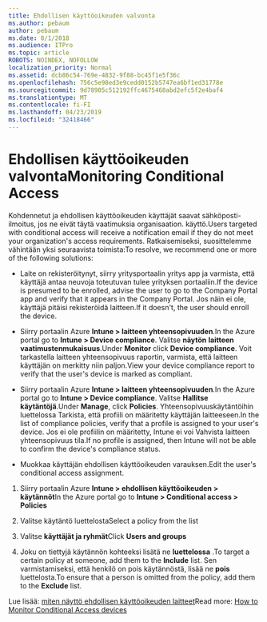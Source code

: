 ```yaml
---
title: Ehdollisen käyttöoikeuden valvonta
ms.author: pebaum
author: pebaum
ms.date: 8/1/2018
ms.audience: ITPro
ms.topic: article
ROBOTS: NOINDEX, NOFOLLOW
localization_priority: Normal
ms.assetid: dcb86c54-769e-4832-9f88-bc45f1e5f36c
ms.openlocfilehash: 756c5e98ed3e9cedd0152b5747ea6bf1ed31778e
ms.sourcegitcommit: 9d78905c512192ffc4675468abd2efc5f2e4baf4
ms.translationtype: MT
ms.contentlocale: fi-FI
ms.lasthandoff: 04/23/2019
ms.locfileid: "32418466"
---
```

# <a name="monitoring-conditional-access"></a><span data-ttu-id="edec3-102">Ehdollisen käyttöoikeuden valvonta</span><span class="sxs-lookup"><span data-stu-id="edec3-102">Monitoring Conditional Access</span></span>

<span data-ttu-id="edec3-103">Kohdennetut ja ehdollisen käyttöoikeuden käyttäjät saavat sähköposti-ilmoitus, jos ne eivät täytä vaatimuksia organisaation. käyttö.</span><span class="sxs-lookup"><span data-stu-id="edec3-103">Users targeted with conditional access will receive a notification email if they do not meet your organization's access requirements.</span></span> <span data-ttu-id="edec3-104">Ratkaisemiseksi, suosittelemme vähintään yksi seuraavista toimista:</span><span class="sxs-lookup"><span data-stu-id="edec3-104">To resolve, we recommend one or more of the following solutions:</span></span>
  
- <span data-ttu-id="edec3-105">Laite on rekisteröitynyt, siirry yritysportaalin yritys app ja varmista, että käyttäjä antaa neuvoja toteutuvan tulee yrityksen portaaliin.</span><span class="sxs-lookup"><span data-stu-id="edec3-105">If the device is presumed to be enrolled, advise the user to go to the Company Portal app and verify that it appears in the Company Portal.</span></span> <span data-ttu-id="edec3-106">Jos näin ei ole, käyttäjä pitäisi rekisteröidä laitteen.</span><span class="sxs-lookup"><span data-stu-id="edec3-106">If it doesn't, the user should enroll the device.</span></span>
    
- <span data-ttu-id="edec3-107">Siirry portaalin Azure **Intune \> laitteen yhteensopivuuden**.</span><span class="sxs-lookup"><span data-stu-id="edec3-107">In the Azure portal go to **Intune \> Device compliance**.</span></span> <span data-ttu-id="edec3-108">Valitse **näytön** **laitteen vaatimustenmukaisuus**.</span><span class="sxs-lookup"><span data-stu-id="edec3-108">Under **Monitor** click **Device compliance**.</span></span> <span data-ttu-id="edec3-109">Voit tarkastella laitteen yhteensopivuus raportin, varmista, että laitteen käyttäjän on merkitty niin paljon.</span><span class="sxs-lookup"><span data-stu-id="edec3-109">View your device compliance report to verify that the user's device is marked as compliant.</span></span> 
    
- <span data-ttu-id="edec3-110">Siirry portaalin Azure **Intune \> laitteen yhteensopivuuden**.</span><span class="sxs-lookup"><span data-stu-id="edec3-110">In the Azure portal go to **Intune \> Device compliance**.</span></span> <span data-ttu-id="edec3-111">Valitse **Hallitse** **käytäntöjä**.</span><span class="sxs-lookup"><span data-stu-id="edec3-111">Under **Manage**, click **Policies**.</span></span> <span data-ttu-id="edec3-112">Yhteensopivuuskäytäntöihin luettelossa Tarkista, että profiili on määritetty käyttäjän laitteeseen.</span><span class="sxs-lookup"><span data-stu-id="edec3-112">In the list of compliance policies, verify that a profile is assigned to your user's device.</span></span> <span data-ttu-id="edec3-113">Jos ei ole profiilin on määritetty, Intune ei voi Vahvista laitteen yhteensopivuus tila.</span><span class="sxs-lookup"><span data-stu-id="edec3-113">If no profile is assigned, then Intune will not be able to confirm the device's compliance status.</span></span> 
    
- <span data-ttu-id="edec3-114">Muokkaa käyttäjän ehdollisen käyttöoikeuden varauksen.</span><span class="sxs-lookup"><span data-stu-id="edec3-114">Edit the user's conditional access assignment.</span></span>
    
1. <span data-ttu-id="edec3-115">Siirry portaalin Azure **Intune \> ehdollisen käyttöoikeuden \> käytännöt**</span><span class="sxs-lookup"><span data-stu-id="edec3-115">In the Azure portal go to **Intune \> Conditional access \> Policies**</span></span>
    
2. <span data-ttu-id="edec3-116">Valitse käytäntö luettelosta</span><span class="sxs-lookup"><span data-stu-id="edec3-116">Select a policy from the list</span></span>
    
3. <span data-ttu-id="edec3-117">Valitse **käyttäjät ja ryhmät**</span><span class="sxs-lookup"><span data-stu-id="edec3-117">Click **Users and groups**</span></span>
    
4. <span data-ttu-id="edec3-118">Joku on tiettyjä käytännön kohteeksi lisätä ne **luettelossa** .</span><span class="sxs-lookup"><span data-stu-id="edec3-118">To target a certain policy at someone, add them to the **Include** list.</span></span> <span data-ttu-id="edec3-119">Sen varmistamiseksi, että henkilö on pois käytännöstä, lisää ne **pois** luettelosta.</span><span class="sxs-lookup"><span data-stu-id="edec3-119">To ensure that a person is omitted from the policy, add them to the **Exclude** list.</span></span> 
    
<span data-ttu-id="edec3-120">Lue lisää: [miten näyttö ehdollisen käyttöoikeuden laitteet](https://docs.microsoft.com/intune/conditional-access-exchange-monitor)</span><span class="sxs-lookup"><span data-stu-id="edec3-120">Read more: [How to Monitor Conditional Access devices](https://docs.microsoft.com/intune/conditional-access-exchange-monitor)</span></span>
  

